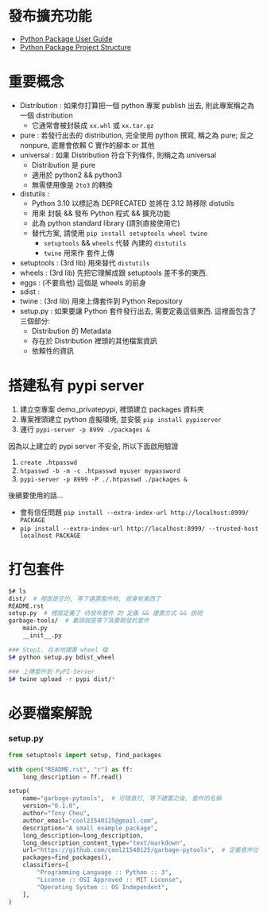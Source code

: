 
# 發布擴充功能

- [Python Package User Guide](https://packaging.python.org/tutorials/)
- [Python Package Project Structure](https://packaging.python.org/tutorials/packaging-projects/)


# 重要概念

- Distribution : 如果你打算把一個 python 專案 publish 出去, 則此專案稱之為一個 distribution
    - 它通常會被封裝成 `xx.whl` 或 `xx.tar.gz`
- pure         : 若發行出去的 distribution, 完全使用 python 撰寫, 稱之為 pure; 反之 nonpure, 底層會依賴 C 實作的腳本 or 其他
- universal    : 如果 Distribution 符合下列條件, 則稱之為 universal
    - Distribution 是 pure
    - 適用於 python2 && python3
    - 無需使用像是 `2to3` 的轉換
- distutils    :
    - Python 3.10 以標記為 DEPRECATED 並將在 3.12 時移除 distutils
    - 用來 封裝 && 發布 Python 程式 && 擴充功能
    - 此為 python standard library (請別直接使用它)
    - 替代方案, 請使用 `pip install setuptools wheel twine`
        - `setuptools` && `wheels` 代替 內建的 `distutils`
        - `twine` 用來作 套件上傳
- setuptools   : (3rd lib) 用來替代 `distutils`
- wheels       : (3rd lib) 先把它理解成跟 setuptools 差不多的東西.
- eggs         : (不要鳥他) 這個是 wheels 的前身
- sdist        : 
- twine        : (3rd lib) 用來上傳套件到 Python Repository
- setup.py     : 如果要讓 Python 套件發行出去, 需要定義這個東西. 這裡面包含了三個部分:
    - Distribution 的 Metadata
    - 存在於 Distribution 裡頭的其他檔案資訊
    - 依賴性的資訊


# 搭建私有 pypi server

1. 建立空專案 demo_privatepypi, 裡頭建立 packages 資料夾
2. 專案裡頭建立 python 虛擬環境, 並安裝 `pip install pypiserver`
3. 運行 `pypi-server -p 8999 ./packages &`

因為以上建立的 pypi server 不安全, 所以下面啟用驗證

1. `create .htpasswd`
2. `htpasswd -b -m -c .htpasswd myuser mypassword`
3. `pypi-server -p 8999 -P ./.htpasswd ./packages &`

後續要使用的話...

- 會有信任問題 `pip install --extra-index-url http://localhost:8999/ PACKAGE`
- `pip install --extra-index-url http://localhost:8999/ --trusted-host localhost PACKAGE`



# 打包套件

```bash
$# ls
dist/  # 裡面是空的, 等下建置套件時, 就會有東西了
README.rst
setup.py  # 裡面定義了 待發布套件 的 定義 && 建置方式 && 說明
garbage-tools/  # 裏頭就是等下我要開發的套件
    main.py
    __init__.py

### Step1. 在本地建置 wheel 檔
$# python setup.py bdist_wheel

### 上傳套件到 PyPI-Server
$# twine upload -r pypi dist/*
```


# 必要檔案解說

### setup.py

```py
from setuptools import setup, find_packages

with open("README.rst", "r") as ff:
    long_description = ff.read()

setup(
    name="garbage-pytools",  # 可隨意打, 等下建置之後, 套件的名稱
    version="0.1.0",
    author="Tony Chou",
    author_email="cool21540125@gmail.com",
    description="A small example package",
    long_description=long_description,
    long_description_content_type="text/markdown",
    url="https://github.com/cool21540125/garbage-pytools",  # 定義套件位置
    packages=find_packages(),
    classifiers=[
        "Programming Language :: Python :: 3",
        "License :: OSI Approved :: MIT License",
        "Operating System :: OS Independent",
    ],
)
```

